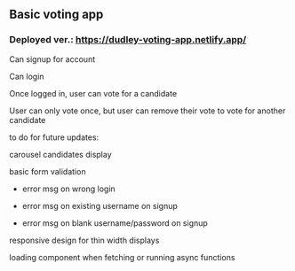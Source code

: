 ## Basic voting app

### Deployed ver.: https://dudley-voting-app.netlify.app/

Can signup for account

Can login

Once logged in, user can vote for a candidate

User can only vote once, but user can remove their vote to vote for another candidate

to do for future updates:

carousel candidates display

basic form validation

- error msg on wrong login

- error msg on existing username on signup

- error msg on blank username/password on signup

responsive design for thin width displays

loading component when fetching or running async functions
